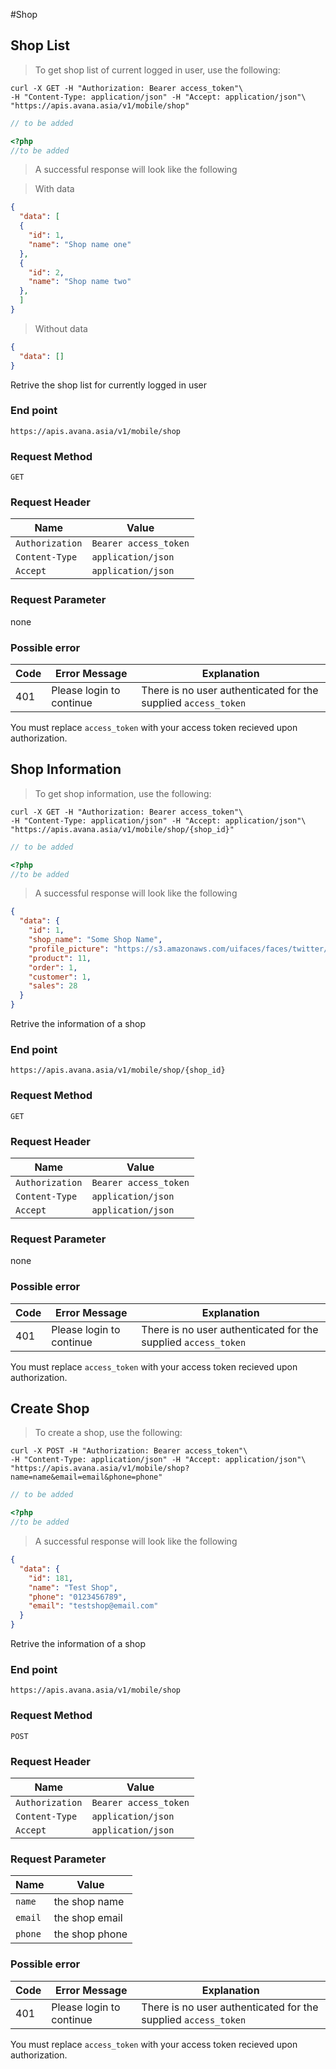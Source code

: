 #Shop

## Shop List
> To get shop list of current logged in user, use the following:

```shell
curl -X GET -H "Authorization: Bearer access_token"\
-H "Content-Type: application/json" -H "Accept: application/json"\
"https://apis.avana.asia/v1/mobile/shop"
```

```javascript
// to be added
```

```php
<?php
//to be added
```
> A successful response will look like the following

> With data

```json
{
  "data": [
  {
    "id": 1,
    "name": "Shop name one"
  },
  {
    "id": 2,
    "name": "Shop name two"
  },
  ]
}
```

> Without data

```json
{
  "data": []
}
```

Retrive the shop list for currently logged in user

### End point
`https://apis.avana.asia/v1/mobile/shop`

### Request Method
`GET`

### Request Header
Name | Value
--- | ---
`Authorization` | `Bearer access_token`
`Content-Type` | `application/json`
`Accept` | `application/json`

### Request Parameter
none

### Possible error
Code | Error Message | Explanation
--- | --- | ---
401 | Please login to continue | There is no user authenticated for the supplied `access_token` 

<aside class="notice">
  You must replace <code>access_token</code> with your access token recieved upon authorization.
</aside>


## Shop Information
> To get shop information, use the following:

```shell
curl -X GET -H "Authorization: Bearer access_token"\
-H "Content-Type: application/json" -H "Accept: application/json"\
"https://apis.avana.asia/v1/mobile/shop/{shop_id}"
```

```javascript
// to be added
```

```php
<?php
//to be added
```
> A successful response will look like the following

```json
{
  "data": {
    "id": 1,
    "shop_name": "Some Shop Name",
    "profile_picture": "https://s3.amazonaws.com/uifaces/faces/twitter/nuraika/128.jpg",
    "product": 11,
    "order": 1,
    "customer": 1,
    "sales": 28
  }
}
```

Retrive the information of a shop

### End point
`https://apis.avana.asia/v1/mobile/shop/{shop_id}`

### Request Method
`GET`

### Request Header
Name | Value
--- | ---
`Authorization` | `Bearer access_token`
`Content-Type` | `application/json`
`Accept` | `application/json`

### Request Parameter
none

### Possible error
Code | Error Message | Explanation
--- | --- | ---
401 | Please login to continue | There is no user authenticated for the supplied `access_token` 

<aside class="notice">
  You must replace <code>access_token</code> with your access token recieved upon authorization.
</aside>

## Create Shop

> To create a shop, use the following:

```shell
curl -X POST -H "Authorization: Bearer access_token"\
-H "Content-Type: application/json" -H "Accept: application/json"\
"https://apis.avana.asia/v1/mobile/shop?name=name&email=email&phone=phone"
```

```javascript
// to be added
```

```php
<?php
//to be added
```

> A successful response will look like the following

```json
{
  "data": {
    "id": 181,
    "name": "Test Shop",
    "phone": "0123456789",
    "email": "testshop@email.com"
  }
}
```

Retrive the information of a shop

### End point
`https://apis.avana.asia/v1/mobile/shop`

### Request Method
`POST`

### Request Header
Name | Value
--- | ---
`Authorization` | `Bearer access_token`
`Content-Type` | `application/json`
`Accept` | `application/json`

### Request Parameter
Name | Value
--- | ---
`name` | the shop name
`email` | the shop email
`phone` | the shop phone

### Possible error
Code | Error Message | Explanation
--- | --- | ---
401 | Please login to continue | There is no user authenticated for the supplied `access_token` 

<aside class="notice">
  You must replace <code>access_token</code> with your access token recieved upon authorization.
</aside>